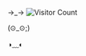 →_→         ![Visitor Count](https://profile-counter.glitch.me/{bo11ox}/count.svg) 

(⊙_⊙;)







◑﹏◐ 




